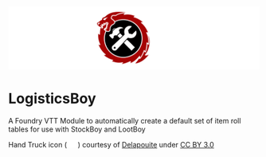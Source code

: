 ![RPG.Tools Logo](public/rpg-tools-logo-letters-combined.svg)

# LogisticsBoy
A Foundry VTT Module to automatically create a default set of item roll tables for use with StockBoy and LootBoy

Hand Truck icon (<img alt="hand truck icon" src="public/hand-truck.svg" width="22" height="14">) courtesy of [Delapouite](https://delapouite.com/) under [CC BY 3.0](http://creativecommons.org/licenses/by/3.0/)
